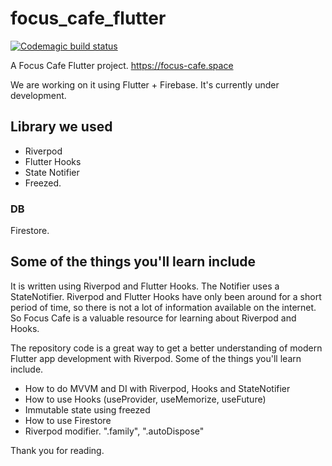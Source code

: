 # focus_cafe_flutter

[![Codemagic build status](https://api.codemagic.io/apps/6168daa98bd936f0e8137028/6168daa98bd936f0e8137027/status_badge.svg)](https://codemagic.io/apps/6168daa98bd936f0e8137028/6168daa98bd936f0e8137027/latest_build)

A Focus Cafe Flutter project.
https://focus-cafe.space

We are working on it using Flutter + Firebase.
It's currently under development.

## Library we used

* Riverpod
* Flutter Hooks
* State Notifier
* Freezed.

### DB

Firestore.

## Some of the things you'll learn include

It is written using Riverpod and Flutter Hooks.
The Notifier uses a StateNotifier.
Riverpod and Flutter Hooks have only been around for a short period of time, so there is not a lot of information available on the internet.
So Focus Cafe is a valuable resource for learning about Riverpod and Hooks.

The repository code is a great way to get a better understanding of modern Flutter app development with Riverpod.
Some of the things you'll learn include.

* How to do MVVM and DI with Riverpod, Hooks and StateNotifier
* How to use Hooks (useProvider, useMemorize, useFuture)
* Immutable state using freezed
* How to use Firestore
* Riverpod modifier. ".family", ".autoDispose"

Thank you for reading.

